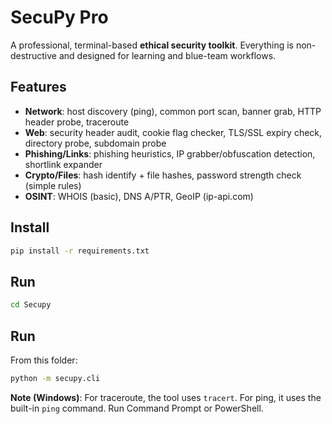 # SecuPy Pro

A professional, terminal-based **ethical security toolkit**. Everything is non-destructive and designed for learning and blue-team workflows.

## Features
- **Network**: host discovery (ping), common port scan, banner grab, HTTP header probe, traceroute
- **Web**: security header audit, cookie flag checker, TLS/SSL expiry check, directory probe, subdomain probe
- **Phishing/Links**: phishing heuristics, IP grabber/obfuscation detection, shortlink expander
- **Crypto/Files**: hash identify + file hashes, password strength check (simple rules)
- **OSINT**: WHOIS (basic), DNS A/PTR, GeoIP (ip-api.com)

## Install
```bash
pip install -r requirements.txt
```
## Run
```bash
cd Secupy
```

## Run
From this folder:
```bash
python -m secupy.cli
```

**Note (Windows)**: For traceroute, the tool uses `tracert`. For ping, it uses the built-in `ping` command. Run Command Prompt or PowerShell.
